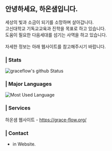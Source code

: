 ## 안녕하세요, 하온샘입니다.
세상의 빛과 소금이 되기를 소망하며 살아갑니다.<br>
고신대학교 기독교교육과 진학을 목표로 하고 있습니다.<br>
도움이 필요한 다음세대를 섬기는 사역을 하고 있습니다.<br>
<br>
자세한 정보는 아래 웹사이트를 참고해주시기 바랍니다.

### | Stats
![graceflow's github Status](https://github-readme-stats.vercel.app/api?username=graceflow&count_private=true&show_icons=true&theme=tokyonight)

### | Major Languages
![Most Used Language](https://github-readme-stats.vercel.app/api/top-langs/?username=graceflow&theme=tokyonight&layout=compact)<br/>

### | Services
하온샘 웹사이트 - https://grace-flow.org/

### | Contact
* in Website.
